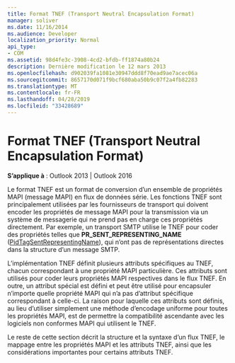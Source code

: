 ```yaml
---
title: Format TNEF (Transport Neutral Encapsulation Format)
manager: soliver
ms.date: 11/16/2014
ms.audience: Developer
localization_priority: Normal
api_type:
- COM
ms.assetid: 98d4fe3c-3908-4cd2-bfdb-ff1874a80b24
description: Dernière modification le 12 mars 2013
ms.openlocfilehash: d902039fa1081e30947ddd8f70ead9ae7acec06a
ms.sourcegitcommit: 8657170d071f9bcf680aba50b9c07f2a4fb82283
ms.translationtype: MT
ms.contentlocale: fr-FR
ms.lasthandoff: 04/28/2019
ms.locfileid: "33428689"
---
```

# <a name="transport-neutral-encapsulation-format-tnef"></a>Format TNEF (Transport Neutral Encapsulation Format)

 
  
**S’applique à** : Outlook 2013 | Outlook 2016 
  
Le format TNEF est un format de conversion d’un ensemble de propriétés MAPI (message MAPI) en flux de données série. Les fonctions TNEF sont principalement utilisées par les fournisseurs de transport qui doivent encoder les propriétés de message MAPI pour la transmission via un système de messagerie qui ne prend pas en charge ces propriétés directement. Par exemple, un transport SMTP utilise le TNEF pour coder des propriétés telles que **PR_SENT_REPRESENTING_NAME** ([PidTagSentRepresentingName](pidtagsentrepresentingname-canonical-property.md)), qui n’ont pas de représentations directes dans la structure d’un message SMTP.
  
L’implémentation TNEF définit plusieurs attributs spécifiques au TNEF, chacun correspondant à une propriété MAPI particulière. Ces attributs sont utilisés pour coder leurs propriétés MAPI respectives dans le flux TNEF. En outre, un attribut spécial est défini et peut être utilisé pour encapsuler n’importe quelle propriété MAPI qui n’a pas d’attribut spécifique correspondant à celle-ci. La raison pour laquelle ces attributs sont définis, au lieu d’utiliser simplement une méthode d’encodage uniforme pour toutes les propriétés MAPI, est de permettre la compatibilité ascendante avec les logiciels non conformes MAPI qui utilisent le TNEF.
  
Le reste de cette section décrit la structure et la syntaxe d’un flux TNEF, le mappage entre les propriétés MAPI et les attributs TNEF, ainsi que les considérations importantes pour certains attributs TNEF.
  

